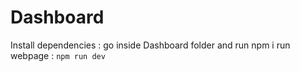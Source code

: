 # Dashboard

Install dependencies : go inside Dashboard folder and run  npm i 
run webpage : ```npm run dev```
